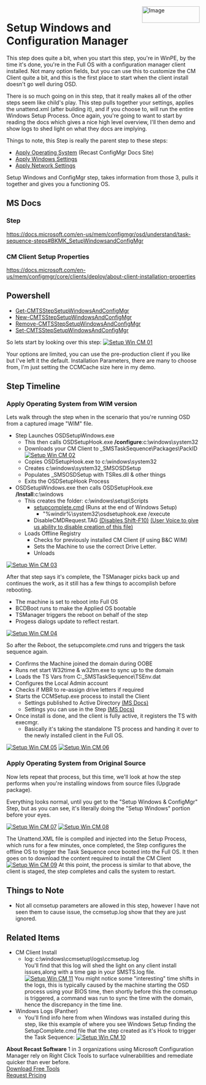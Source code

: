 <img style="float: right;" src="https://docs.recastsoftware.com/media/Recast-Logo-Dark_Horizontal_nav.png"  alt="Image" height="43" width="150">

# Setup Windows and Configuration Manager

This step does quite a bit, when you start this step, you're in WinPE, by the time it's done, you're in the Full OS with a configuration manager client installed.  Not many option fields, but you can use this to customize the CM Client quite a bit, and this is the first place to start when the client install doesn't go well during OSD.  

There is so much going on in this step, that it really makes all of the other steps seem like child's play.  This step pulls together your settings, applies the unattend.xml (after building it), and if you choose to, will run the entire Windows Setup Process.  Once again, you're going to want to start by reading the docs which gives a nice high level overview, I'll then demo and show logs to shed light on what they docs are implying.  

Things to note, this Step is really the parent step to these steps:

- [Apply Operating System](SCCM_TaskSequence_Step_ApplyOperatingSystemImage.md) (Recast ConfigMgr Docs Site)
- [Apply Windows Settings](SCCM-TaskSequence-Step-Apply-Windows-Settings.md)
- [Apply Network Settings](SCCM-TaskSequence-Step-Apply-Network-Settings.md)

Setup Windows and ConfigMgr step, takes information from those 3, pulls it together and gives you a functioning OS.  

## MS Docs

### Step

<https://docs.microsoft.com/en-us/mem/configmgr/osd/understand/task-sequence-steps#BKMK_SetupWindowsandConfigMgr>

### CM Client Setup Properties

<https://docs.microsoft.com/en-us/mem/configmgr/core/clients/deploy/about-client-installation-properties>

## Powershell

- [Get-CMTSStepSetupWindowsAndConfigMgr](https://docs.microsoft.com/en-us/powershell/module/configurationmanager/get-cmtsstepsetupwindowsandconfigmgr)
- [New-CMTSStepSetupWindowsAndConfigMgr](https://docs.microsoft.com/en-us/powershell/module/configurationmanager/new-cmtsstepsetupwindowsandconfigmgr)
- [Remove-CMTSStepSetupWindowsAndConfigMgr](https://docs.microsoft.com/en-us/powershell/module/configurationmanager/remove-cmtsstepsetupwindowsandconfigmgr)
- [Set-CMTSStepSetupWindowsAndConfigMgr](https://docs.microsoft.com/en-us/powershell/module/configurationmanager/set-cmtsstepsetupwindowsandconfigmgr)

So lets start by looking over this step:
[![Setup Win CM 01](media/SetupWinCM01.png)](media/SetupWinCM01.png)

Your options are limited, you can use the pre-production client if you like but I've left it the default.  Installation Parameters, there are many to choose from, I'm just setting the CCMCache size here in my demo.

## Step Timeline

### Apply Operating System from WIM version

Lets walk through the step when in the scenario that you're running OSD from a captured image "WIM" file.  

- Step Launches OSDSetupWindows.exe
  - This then calls OSDSetupHook.exe **/configure**:c:\windows\system32
  - Downloads your CM Client to _SMSTaskSequence\Packages\PackID [![Setup Win CM 02](media/SetupWinCM02.png)](media/SetupWinCM02.png)
  - Copies OSDSetupHook.exe to c:\windows\system32
  - Creates c:\windows\system32\_SMSOSDSetup
  - Populates _SMSOSDSetup with TSRes.dll & other things
  - Exits the OSDSetupHook Process
- OSDSetupWindows.exe then calls OSDSetupHook.exe **/Install**:c:\windows
  - This creates the folder: c:\windows\setup\Scripts
    - [setupcomplete.cmd](https://docs.microsoft.com/en-us/windows-hardware/manufacture/desktop/add-a-custom-script-to-windows-setup#run-a-script-after-setup-is-complete-setupcompletecmd) (Runs at the end of Windows Setup)
      - "%windir%\system32\osdsetuphook.exe /execute
    - DisableCMDRequest.TAG [(Disables Shift-F10)](https://oofhours.com/2020/08/04/disable-shift-f10-in-oobe/) [(User Voice to give us ability to disable creation of this file)](https://configurationmanager.uservoice.com/forums/300492-ideas/suggestions/41410762-osd-create-variable-to-control-creation-of-disab)
  - Loads Offline Registry
    - Checks for previously installed CM Client (if using B&C WIM)
    - Sets the Machine to use the correct Drive Letter.
    - Unloads

[![Setup Win CM 03](media/SetupWinCM03.png)](media/SetupWinCM03.png)

After that step says it's complete, the TSManager picks back up and continues the work, as it still has a few things to accomplish before rebooting.  

- The machine is set to reboot into Full OS
- BCDBoot runs to make the Applied OS bootable
- TSManager triggers the reboot on behalf of the step
- Progess dialogs update to reflect restart.

[![Setup Win CM 04](media/SetupWinCM04.png)](media/SetupWinCM04.png)

So after the Reboot, the setupcomplete.cmd runs and triggers the task sequence again.  

- Confirms the Machine joined the domain during OOBE
- Runs net start W32time & w32tm.exe to sync up to the domain
- Loads the TS Vars from C:\_SMSTaskSequence\TSEnv.dat
- Configures the Local Admin account
- Checks if MBR to re-assign drive letters if required
- Starts the CCMSetup.exe process to install the Client
  - Settings published to Active Directory [(MS Docs)](https://docs.microsoft.com/en-us/mem/configmgr/core/clients/deploy/about-client-installation-properties-published-to-active-directory-domain-services)
  - Settings you can use in the Step [(MS Docs)](https://docs.microsoft.com/en-us/mem/configmgr/core/clients/deploy/about-client-installation-properties)
- Once install is done, and the client is fully active, it registers the TS with execmgr.
  - Basically it's taking the standalone TS process and handing it over to the newly installed client in the Full OS.

[![Setup Win CM 05](media/SetupWinCM05.png)](media/SetupWinCM05.png)
[![Setup Win CM 06](media/SetupWinCM06.png)](media/SetupWinCM06.png)

### Apply Operating System from Original Source

Now lets repeat that process, but this time, we'll look at how the step performs when you're installing windows from source files (Upgrade package).

Everything looks normal, until you get to the "Setup Windows & ConfigMgr" Step, but as you can see, it's literally doing the "Setup Windows" portion before your eyes.

[![Setup Win CM 07](media/SetupWinCM07.png)](media/SetupWinCM07.png)
[![Setup Win CM 08](media/SetupWinCM08.png)](media/SetupWinCM08.png)  

The Unattend.XML file is compiled and injected into the Setup Process, which runs for a few minutes, once completed, the Step configures the offline OS to trigger the Task Sequence once booted into the Full OS.  It then goes on to download the content required to install the CM Client
[![Setup Win CM 09](media/SetupWinCM09.png)](media/SetupWinCM09.png)
At this point, the process is similar to that above, the client is staged, the step completes and calls the system to restart.

## Things to Note

- Not all ccmsetup parameters are allowed in this step, however I have not seen them to cause issue, the ccmsetup.log show that they are just ignored.  

## Related Items

- CM Client Install
  - log: c:\windows\ccmsetup\logs\ccmsetup.log  
  You'll find that this log will shed the light on any client install issues,along with a time gap in your SMSTS.log file.  
   [![Setup Win CM 11](media/SetupWinCM11.png)](media/SetupWinCM11.png) You might notice some "interesting" time shifts in the logs, this is typically caused by the machine starting the OSD process using your BIOS time, then shortly before this the ccmsetup is triggered, a command was run to sync the time with the domain, hence the discrepancy in the time line.
- Windows Logs (Panther)
  - You'll find info here from when Windows was installed during this step, like this example of where you see Windows Setup finding the SetupComplete.cmd file that the step created as it's Hook to trigger the Task Sequence: [![Setup Win CM 10](media/SetupWinCM10.png)](media/SetupWinCM10.png)

**About Recast Software**
1 in 3 organizations using Microsoft Configuration Manager rely on Right Click Tools to surface vulnerabilities and remediate quicker than ever before.  
[Download Free Tools](https://www.recastsoftware.com/?utm_source=cmdocs&utm_medium=referral&utm_campaign=cmdocs#formarea)  
[Request Pricing](https://www.recastsoftware.com/pricing?utm_source=cmdocs&utm_medium=referral&utm_campaign=cmdocs)
